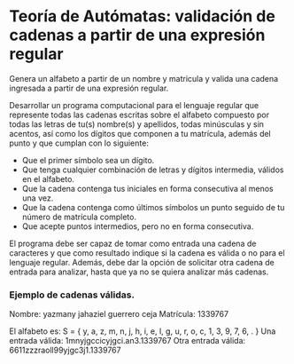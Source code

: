 # Teoría de Autómatas: validación de cadenas a partir de una expresión regular
Genera un alfabeto a partir de un nombre y matricula y valida una cadena ingresada a partir de una expresión regular.

Desarrollar un programa computacional para el lenguaje regular que represente todas las
cadenas escritas sobre el alfabeto compuesto por todas las letras de tu(s) nombre(s) y apellidos,
todas minúsculas y sin acentos, así como los dígitos que componen a tu matrícula, además del
punto y que cumplan con lo siguiente:

- Que el primer símbolo sea un dígito.
- Que tenga cualquier combinación de letras y dígitos intermedia, válidos en el alfabeto.
- Que la cadena contenga tus iniciales en forma consecutiva al menos una vez.
- Que la cadena contenga como últimos símbolos un punto seguido de tu número de
matrícula completo.
- Que acepte puntos intermedios, pero no en forma consecutiva.

El programa debe ser capaz de tomar como entrada una cadena de caracteres y que como
resultado indique si la cadena es válida o no para el lenguaje regular. Además, debe dar la
opción de solicitar otra cadena de entrada para analizar, hasta que ya no se quiera analizar más
cadenas.

### Ejemplo de cadenas válidas.
Nombre: yazmany jahaziel guerrero ceja
Matrícula: 1339767

El alfabeto es:
S = { y, a, z, m, n, j, h, i, e, l, g, u, r, o, c, 1, 3, 9, 7, 6, . }
Una entrada válida: 1mnyjgccicyjgci.an3.1339767
Otra entrada válida: 6611zzzraoll99yjgc3j1.1339767
